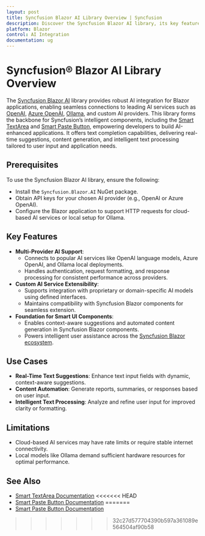 ```yaml
---
layout: post
title: Syncfusion Blazor AI Library Overview | Syncfusion
description: Discover the Syncfusion Blazor AI library, its key features, supported AI providers, and how it powers AI-driven features in Blazor applications.
platform: Blazor
control: AI Integration
documentation: ug
---
```


# Syncfusion® Blazor AI Library Overview
The [Syncfusion Blazor AI](https://www.nuget.org/packages/Syncfusion.Blazor.AI) library provides robust AI integration for Blazor applications, enabling seamless connections to leading AI services such as [OpenAI](https://help.openai.com/en/articles/4936850-where-do-i-find-my-openai-api-key), [Azure OpenAI](https://learn.microsoft.com/en-us/azure/ai-services/openai/how-to/create-resource), [Ollama](https://ollama.com), and custom AI providers. This library forms the backbone for Syncfusion’s intelligent components, including the [Smart TextArea](https://blazor.syncfusion.com/documentation/smart-textarea/getting-started) and [Smart Paste Button](https://blazor.syncfusion.com/documentation/smart-paste/getting-started), empowering developers to build AI-enhanced applications. It offers text completion capabilities, delivering real-time suggestions, content generation, and intelligent text processing tailored to user input and application needs.

## Prerequisites
To use the Syncfusion Blazor AI library, ensure the following:
- Install the `Syncfusion.Blazor.AI` NuGet package.
- Obtain API keys for your chosen AI provider (e.g., OpenAI or Azure OpenAI).
- Configure the Blazor application to support HTTP requests for cloud-based AI services or local setup for Ollama.

## Key Features
- **Multi-Provider AI Support**:
  - Connects to popular AI services like OpenAI language models, Azure OpenAI, and Ollama local deployments.
  - Handles authentication, request formatting, and response processing for consistent performance across providers.
- **Custom AI Service Extensibility**:
  - Supports integration with proprietary or domain-specific AI models using defined interfaces.
  - Maintains compatibility with Syncfusion Blazor components for seamless extension.
- **Foundation for Smart UI Components**:
  - Enables context-aware suggestions and automated content generation in Syncfusion Blazor components.
  - Powers intelligent user assistance across the [Syncfusion Blazor ecosystem](https://blazor.syncfusion.com/demos/).

## Use Cases
- **Real-Time Text Suggestions**: Enhance text input fields with dynamic, context-aware suggestions.
- **Content Automation**: Generate reports, summaries, or responses based on user input.
- **Intelligent Text Processing**: Analyze and refine user input for improved clarity or formatting.

## Limitations
- Cloud-based AI services may have rate limits or require stable internet connectivity.
- Local models like Ollama demand sufficient hardware resources for optimal performance.

## See Also
- [Smart TextArea Documentation](https://blazor.syncfusion.com/documentation/smart-paste/getting-started-webapp)
<<<<<<< HEAD
- [Smart Paste Button Documentation](https://blazor.syncfusion.com/documentation/smart-textarea/getting-started-webapp)
=======
- [Smart Paste Button Documentation](https://blazor.syncfusion.com/documentation/smart-textarea/getting-started-webapp)
>>>>>>> 32c27d577704390b597a361089e564504af90b58
